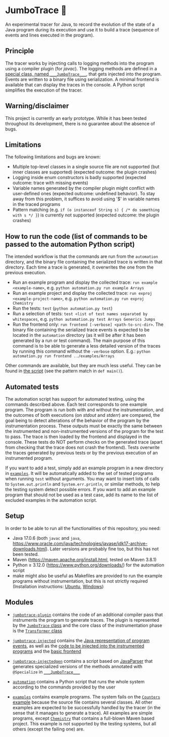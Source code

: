 # JumboTrace 🐘

An experimental tracer for Java, to record the evolution of the state of a Java program during its execution and use it to build a trace
(sequence of events and lines executed in the program).


## Principle

The tracer works by injecting calls to logging methods into the program using a compiler plugin (for *javac*). The logging methods are defined in a [special class, named `___JumboTrace___`](./jumbotrace-injected/src/main/java/ch/epfl/systemf/jumbotrace/injected/raw/___JumboTrace___.java), that gets injected into the program. Events are written to a binary file using serialization. A minimal frontend is available that can display the traces in the console. A Python script simplifies the execution of the tracer.


## Warning/disclaimer

This project is currently an early prototype. While it has been tested throughout its development, there is no guarantee about the absence of bugs.


## Limitations

The following limitations and bugs are known:
- Multiple top-level classes in a single source file are not supported (but inner classes are supported) (expected outcome: the plugin crashes)
- Logging inside enum constructors is badly supported (expected outcome: trace with missing events)
- Variable names generated by the compiler plugin might conflict with user-defined ones (expected outcome: undefined behavior). To stay away from this problem, it suffices to avoid using '$' in variable names in the traced programs
- Pattern matching (e.g. `if (o instanceof String s) { /* do something with s */ }`) is currently not supported (expected outcome: the plugin crashes)


## How to run the code (list of commands to be passed to the automation Python script)

The intended workflow is that the commands are run from the `automation` directory, and the binary file containing the serialized trace is written in that directory. Each time a trace is generated, it overwrites the one from the previous execution.

- Run an example program and display the collected trace: `run example <example-name>`, e.g. `python automation.py run example Arrays`
- Run an example project and display the collected trace: `run exproj <example-project-name>`, e.g. `python automation.py run exproj Chemistry`
- Run the tests: `test` (`python automation.py test`)
- Run a selection of tests: `test <list of test names separated by whitespaces`, e.g. `python automation.py test Arrays Generics Jumps`
- Run the frontend only: `run frontend [-verbose] <path-to-src-dir>`. The binary file containing the serialized trace events is expected to be located in the `automation` directory (as it will be after it has been generated by a run or test command). The main purpose of this command is to be able to generate a less detailed version of the traces by running this command without the `-verbose` option. E.g.: `python automation.py run frontend ../examples/Arrays`

Other commands are available, but they are much less useful. They can be found in [the script](./automation/automation.py) (see the pattern match in `def main()`).


## Automated tests

The automation script has support for automated testing, using the commands described above. Each test corresponds to one example program. The program is run both with and without the instrumentation, and the outcomes of both executions (on *stdout* and *stderr*) are compared, the goal being to detect alterations of the behavior of the program by the instrumentation process. These outputs must be exactly the same between the instrumented and non-instrumented versions of the program for the test to pass. The trace is then loaded by the frontend and displayed in the console. These tests do NOT perform checks on the generated trace (apart from checking that the trace does not crash the frontend). Tests overwrite the traces generated by previous tests or by the previous execution of an instrumented program.

If you want to add a test, simply add an example program in a new directory in [`examples`](./examples/). It will be automatically added to the set of tested programs when running `test` without arguments. You may want to insert lots of calls to `System.out.println` and `System.err.println`, or similar methods, to help the testing system detect possible errors. If you want to add an example program that should not be used as a test case, add its name to the list of excluded examples in the automation script.


## Setup

In order to be able to run all the functionalities of this repository, you need:
 - Java 17.0.6 (both `javac` and `java`, https://www.oracle.com/java/technologies/javase/jdk17-archive-downloads.html). Later versions are probably fine too, but this has not been tested.
 - Maven (https://maven.apache.org/install.html, tested on Maven 3.8.1)
 - Python ≥ 3.12.0 (https://www.python.org/downloads/) for the automation script
 - make might also be useful as Makefiles are provided to run the example programs without instrumentation, but this is not strictly required (Installation instructions: [Ubuntu](https://linuxhint.com/install-make-ubuntu/), [Windows](https://www.technewstoday.com/install-and-use-make-in-windows/))


## Modules

- [`jumbotrace-plugin`](./jumbotrace-plugin/) contains the code of an additional compiler pass that instruments the program to generate traces. The plugin is represented by the [`JumboTrace` class](./jumbotrace-plugin/src/main/java/ch/epfl/systemf/jumbotrace/javacplugin/JumboTrace.java) and the core class of the instrumentation phase is the [`Transformer` class](./jumbotrace-plugin/src/main/java/ch/epfl/systemf/jumbotrace/javacplugin/Transformer.java)

- [`jumbotrace-injected`](./jumbotrace-injected/) contains the [Java representation of program events](./jumbotrace-injected/src/main/java/ch/epfl/systemf/jumbotrace/events/), as well as the [code to be injected into the instrumented programs](./jumbotrace-injected/src/main/java/ch/epfl/systemf/jumbotrace/injected/) and the [basic frontend](./jumbotrace-injected/src/main/java/ch/epfl/systemf/jumbotrace/frontend/Frontend.java)

- [`jumbotrace-injectedgen`](./jumbotrace-injectedgen/) contains a script based on [JavaParser](https://javaparser.org/) that generates specialized versions of the methods annotated with `@Specialize` in [`___JumboTrace___`](./jumbotrace-injected/src/main/java/ch/epfl/systemf/jumbotrace/injected/raw/___JumboTrace___.java)

- [`automation`](./automation/) contains a Python script that runs the whole system according to the commands provided by the user

- [`examples`](./examples/) contains example programs. The system fails on the [`Counters` example](./examples/Counters/) because the source file contains several classes. All other examples are expected to be successfully handled by the tracer (in the sense that it manages to generate a trace). All examples are simple programs, except [`Chemistry`](./examples/Chemistry/) that contains a full-blown Maven based project. This example is not supported by the testing systems, but all others (except the failing one) are.


